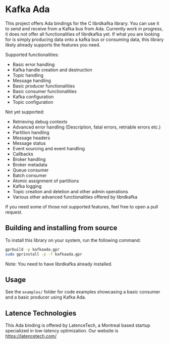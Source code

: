# Kafka Ada

This project offers Ada bindings for the C librdkafka library. You can use it to send and receive from a Kafka bus from Ada. Currently work in progress, it does not offer all functionalities of librdkafka yet. If what you are looking for is simply producing data onto a kafka bus or consuming data, this library likely already supports the features you need.

Supported functionalities:
- Basic error handling
- Kafka handle creation and destruction
- Topic handling
- Message handling
- Basic producer functionalities
- Basic consumer functionalities
- Kafka configuration
- Topic configuration

Not yet supported:
- Retrieving debug contexts
- Advanced error handling (Description, fatal errors, retriable errors etc.)
- Partition handling
- Message headers
- Message status
- Event sourcing and event handling
- Callbacks
- Broker handling
- Broker metadata
- Queue consumer
- Batch consumer
- Atomic assignment of partitions
- Kafka logging
- Topic creation and deletion and other admin operations
- Various other advanced functionalities offered by librdkafka

If you need some of those not supported features, feel free to open a pull request.

## Building and installing from source 

To install this library on your system, run the following command:

```bash
gprbuild -p kafkaada.gpr
sudo gprinstall -p -f kafkaada.gpr
```

Note: You need to have librdkafka already installed.

## Usage

See the `examples/` folder for code examples showcasing a basic consumer and a 
basic producer using Kafka Ada.

## Latence Technologies

This Ada binding is offered by LatenceTech, a Montreal based startup specialized in low-latency optimization. Our website is https://latencetech.com/
